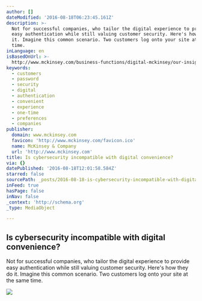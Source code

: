 ```yaml
---
author: []
dateModified: '2016-08-18T06:23:45.161Z'
description: >-
  Not for successful companies, who tailor the digital experience to provide
  easy authentication while still valuing customer security. Here's how they do
  it. Imagine this common scenario. Two customers log onto your site at the same
  time.
inLanguage: en
isBasedOnUrl: >-
  http://www.mckinsey.com/business-functions/digital-mckinsey/our-insights/is-cybersecurity-incompatible-with-digital-convenience
keywords:
  - customers
  - password
  - security
  - digital
  - authentication
  - convenient
  - experience
  - one-time
  - preferences
  - companies
publisher:
  domain: www.mckinsey.com
  favicon: 'http://www.mckinsey.com/favicon.ico'
  name: McKinsey & Company
  url: 'http://www.mckinsey.com'
title: Is cybersecurity incompatible with digital convenience?
via: {}
datePublished: '2016-08-18T12:01:58.584Z'
starred: false
sourcePath: _posts/2016-08-18-is-cybersecurity-incompatible-with-digital-convenience.md
inFeed: true
hasPage: false
inNav: false
_context: 'http://schema.org'
_type: MediaObject

---
```

<article style=""><h1>Is cybersecurity incompatible with digital convenience?</h1><p>Not for successful companies, who tailor the digital experience to provide easy authentication while still valuing customer security. Here's how they do it. Imagine this common scenario. Two customers log onto your site at the same time.</p><img src="http://www.mckinsey.com/~/media/McKinsey/Business%20Functions/McKinsey%20Digital/Our%20Insights/Is%20cybersecurity%20incompatible%20with%20digital%20convenience/secure-and-convenient-digital-1536x1536_Standard.ashx" /></article>